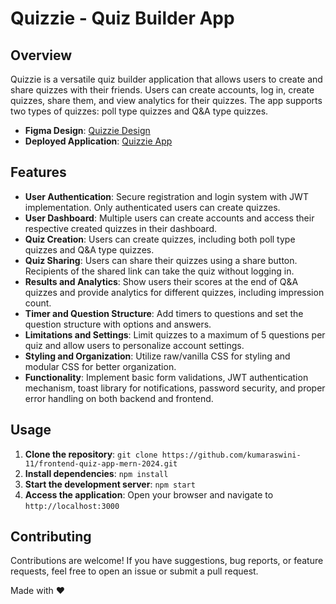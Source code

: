 # Quizzie - Quiz Builder App

<!-- ![Quizzie Logo](actual-link-to-logo.png) -->

## Overview

Quizzie is a versatile quiz builder application that allows users to create and share quizzes with their friends. Users can create accounts, log in, create quizzes, share them, and view analytics for their quizzes. The app supports two types of quizzes: poll type quizzes and Q&A type quizzes.

- **Figma Design**: [Quizzie Design](https://www.figma.com/file/RTn8FOXfJiRM5ujgn6LYOA/Quiz-Test?type=design&node-id=0%3A1&mode=design&t=sLxVmFNRUjUJ2X3x-1)
- **Deployed Application**: [Quizzie App](https://frontend-quiz-app-mern-2024.vercel.app/)
  <!-- https://ideabook.club/share/fa8729bb-f4bf-4fad-b759-97c1c4bbf772/ -->

## Features

- **User Authentication**: Secure registration and login system with JWT implementation. Only authenticated users can create quizzes.
- **User Dashboard**: Multiple users can create accounts and access their respective created quizzes in their dashboard.
- **Quiz Creation**: Users can create quizzes, including both poll type quizzes and Q&A type quizzes.
- **Quiz Sharing**: Users can share their quizzes using a share button. Recipients of the shared link can take the quiz without logging in.
- **Results and Analytics**: Show users their scores at the end of Q&A quizzes and provide analytics for different quizzes, including impression count.
- **Timer and Question Structure**: Add timers to questions and set the question structure with options and answers.
- **Limitations and Settings**: Limit quizzes to a maximum of 5 questions per quiz and allow users to personalize account settings.
- **Styling and Organization**: Utilize raw/vanilla CSS for styling and modular CSS for better organization.
- **Functionality**: Implement basic form validations, JWT authentication mechanism, toast library for notifications, password security, and proper error handling on both backend and frontend.

## Usage

1. **Clone the repository**: `git clone https://github.com/kumaraswini-11/frontend-quiz-app-mern-2024.git`
2. **Install dependencies**: `npm install`
3. **Start the development server**: `npm start`
4. **Access the application**: Open your browser and navigate to `http://localhost:3000`

## Contributing

Contributions are welcome! If you have suggestions, bug reports, or feature requests, feel free to open an issue or submit a pull request. <!-- Please follow our [Contribution Guidelines](link-to-contribution-guidelines). -->

<!-- 
## License

This project is licensed under the [MIT License](https://opensource.org/licenses/MIT).
-->

Made with ❤️
